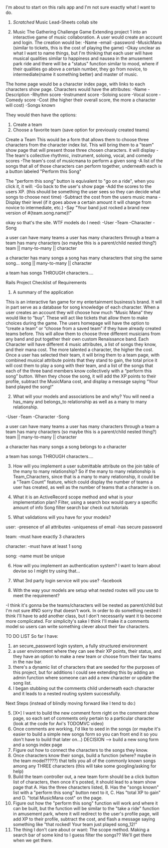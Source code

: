 I'm about to start on this rails app and I'm not sure exactly what I want to do.

1. *Scratched* Music Lead-Sheets collab site

2. Music The Gathering Challenge Game
  Extending project 1 into an interactive game of music collaboration.
  A user would create an account and login. The creation would be:
  -Name
  -email
  -password
  -MusicMana (similar to tickets, this is the cost of playing the game)
  -Okay unclear as what I want to name things, but I'm thinking that each user will have musical qualities similar to happiness and nausea in the amusement park ride and there will be a "status" function similar to mood, where if their qualities go above a certain number, they go from novice, to intermediate(name it something better) and master of music.

  The home page would be a character index page, with links to each characters show page.
  Characters would have the attributes:
  -Name
  -Description
  -Rhythm score
  -Instrument score
  -Soloing score
  -Vocal score
  -Comedy score
  -Cost (the higher their overall score, the more a character will cost)
  -Songs known

   They would then have the options:
  1. Create a team
  2. Choose a favorite team (save option for previously created teams)

  Create a Team
  This would be a form that allows them to choose three characters from the character index list. This will bring them to a "team" show page that will present those three chosen characters. it will display
  -The team's collective rhythmic, instrument, soloing, vocal, and comedy scores
  -The team's cost of musicmana to perform a given song
  -A list of the songs that all of those characters can perform together,
  underneath each is a button labeled "Perform this Song"

The "perform this song" button is equivalent to "go on a ride", when you click it, it will:
-Go back to the user's show page
-Add the scores to the users XP. (this should be something the user sees so they can decide what songs to choose next time)
-Subtract the cost from the users music mana
-Display their level (if it goes above a certain amount it will change from novice to intermediate, etc.)
-Say "Your band just rocked a brand new version of #{team.song.name}!"

okay so that's the site. WTF models do I need:
-User
-Team
-Character
-Song

a user can have many teams
a user has many characters through a team
a team has many characters (so maybe this is a parent/child nested thing?)
team || many-to-many || character

a character has many songs
a song has many characters that sing the same song...
song || many-to-many || character

a team has songs THROUGH characters....




Rails Project Checklist of Requirements

1. A summary of the application

This is an interactive fan game for my entertainment business’s brand. It will in part serve as a database for song knowledge of each character. When a user creates an account they will choose how much “Music Mana” they would like to “buy”.  These will act like tickets that allow them to make choices during the game. The users homepage will have the option to “create a team” or “choose from a saved team” if they have already created teams before. This will allow them to choose three different musicians from any band and put together their own custom Renaissance band. Each Character will have different 4 music attributes, a list of songs they know, and their mana cost. The more talented a character, the higher the cost. Once a user has selected their team, it will bring them to a team page, with combined musical attribute points that they stand to gain, the total price it will cost them to play a song with their team, and a list of the songs that each of the three band members know collectively with a “perform this song” button. When they chose the song, it will add the XP points to their profile, subtract the MusicMana cost, and display a message saying “Your band played the song!”


2. What will your models and associations be and why? You will need a has_many and belongs_to relationship as well as a many to many relationship.

-User
-Team
-Character
-Song

a user can have many teams
a user has many characters through a team
a team has many characters (so maybe this is a parent/child nested thing?)
team || many-to-many || character


a character has many songs
a song belongs to a character

a team has songs THROUGH characters....


3. How will you implement a user submittable attribute on the join table of the many to many relationship?
So if the many to many relationship is Team_Characters, since that is a many to many relationship, it could be a "Team Count" feature, which could display the number of teams a user has created, as well as the number of teams that a character is on.



4. What it is an ActiveRecord scope method and what is your implementation plan?
	Filter, using a search box would query a specific amount of info
	Song filter search bar check out tutorials

5. What validations will you have for your models?

user:
-presence of all attributes
-uniqueness of email
-has secure password

team:
-must have exactly 3 characters

character:
-must have at least 1 song

song:
-name must be unique


6. How will you implement an authentication system?
	I want to learn about devise so I might try using that...

7. What 3rd party login service will you use?
-facebook

8. With the way your models are setup what nested routes will you use to meet the requirement?

-I think it's gonna be the teams/characters will be nested as parent/child but I'm not sure #NO sorry that doesn't work.
In order to do something nested I think I'll have to add another class, but I don't necessarily want it to become more complicated. For simplicity's sake I think I'll make it a comments model so users can write something clever about their fav characters.


TO DO LIST
So far I have:
1. an secure_password login system, a fully structured environment
2. a user environment where they can see their XP points, their status, and they have an option to make a new team or choose from their fav teams in the nav bar.
3. there's a dynamic list of characters that are seeded for the purposes of this project, but for additions I could see extending this by adding an admin function where someone can add a new character or update the song list.
4. I began stubbing out the comments child underneath each character and it leads to a nested routing system successfully.

Next Steps (instead of blindly moving forward like I tend to do:)

5. [X*] I want to build the new comment form right on the comment show page, so each set of comments only pertain to a particular character (look at the code for Avi's TODOMVC video)
6. Once comments are working, I'd like to seed in the songs (or maybe it's easier to build a simple new songs form so you can front end it so you don't have to build that later on...) DECISION --> build a new song form and a songs index page
7. Figure out how to connect the characters to the songs they know.
8. Once characters know their songs, build a function (where? maybe in the team model?????) that tells you all of the commonly known songs among any THREE characters (this will take some googling/asking for help)
9. Build the team controller out, a new team form should be a click button list of characters, then once it's posted, it should lead to a team show page that A. Has the three characters listed, B. Has the "songs known" list with a "perform this song" button next to it, C. Has "total XP to gain" and D. "total MusicMana cost" on the page.
10. Figure out how the "perform this song" function will work and where it can be built, but the function will be similar to the "take a ride" function in amusement park, where it will redirect to the user's profile page, will add XP to their profile, subtract the cost, and flash a message saying something like "that rocked! Your team just played song_12!"
11. The thing I don't care about or want: The scope method. Making a search bar of some kind to I guess filter the songs?? We'll get there when we get there.
